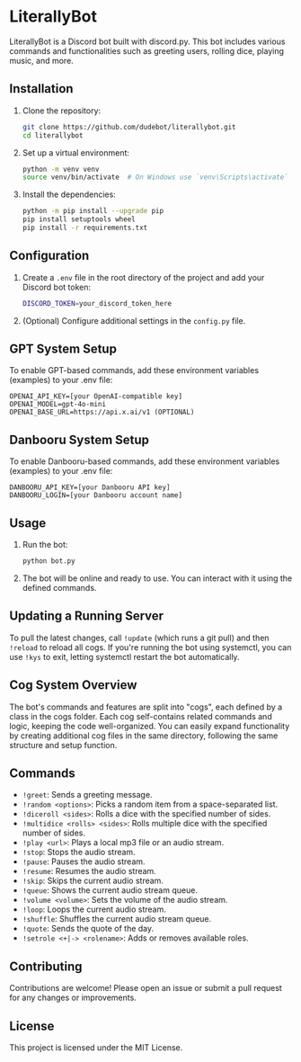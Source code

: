 # LiterallyBot

LiterallyBot is a Discord bot built with discord.py. This bot includes various commands and functionalities such as greeting users, rolling dice, playing music, and more.

## Installation

1. Clone the repository:
   ```sh
   git clone https://github.com/dudebot/literallybot.git
   cd literallybot
   ```

2. Set up a virtual environment:
   ```sh
   python -m venv venv
   source venv/bin/activate  # On Windows use `venv\Scripts\activate`
   ```

3. Install the dependencies:
   ```sh
   python -m pip install --upgrade pip
   pip install setuptools wheel
   pip install -r requirements.txt
   ```

## Configuration

1. Create a `.env` file in the root directory of the project and add your Discord bot token:
   ```sh
   DISCORD_TOKEN=your_discord_token_here
   ```

2. (Optional) Configure additional settings in the `config.py` file.

## GPT System Setup
To enable GPT-based commands, add these environment variables (examples) to your .env file:

```
OPENAI_API_KEY=[your OpenAI-compatible key]
OPENAI_MODEL=gpt-4o-mini
OPENAI_BASE_URL=https://api.x.ai/v1 (OPTIONAL)
```

## Danbooru System Setup
To enable Danbooru-based commands, add these environment variables (examples) to your .env file:

```
DANBOORU_API_KEY=[your Danbooru API key]
DANBOORU_LOGIN=[your Danbooru account name]
```


## Usage

1. Run the bot:
   ```sh
   python bot.py
   ```

2. The bot will be online and ready to use. You can interact with it using the defined commands.

## Updating a Running Server
To pull the latest changes, call `!update` (which runs a git pull) and then `!reload` to reload all cogs. 
If you're running the bot using systemctl, you can use `!kys` to exit, letting systemctl restart the bot automatically.

## Cog System Overview
The bot's commands and features are split into "cogs", each defined by a class in the cogs folder. 
Each cog self-contains related commands and logic, keeping the code well-organized. 
You can easily expand functionality by creating additional cog files in the same directory, following the same structure and setup function.

## Commands

- `!greet`: Sends a greeting message.
- `!random <options>`: Picks a random item from a space-separated list.
- `!diceroll <sides>`: Rolls a dice with the specified number of sides.
- `!multidice <rolls> <sides>`: Rolls multiple dice with the specified number of sides.
- `!play <url>`: Plays a local mp3 file or an audio stream.
- `!stop`: Stops the audio stream.
- `!pause`: Pauses the audio stream.
- `!resume`: Resumes the audio stream.
- `!skip`: Skips the current audio stream.
- `!queue`: Shows the current audio stream queue.
- `!volume <volume>`: Sets the volume of the audio stream.
- `!loop`: Loops the current audio stream.
- `!shuffle`: Shuffles the current audio stream queue.
- `!quote`: Sends the quote of the day.
- `!setrole <+|-> <rolename>`: Adds or removes available roles.

## Contributing

Contributions are welcome! Please open an issue or submit a pull request for any changes or improvements.

## License

This project is licensed under the MIT License.
